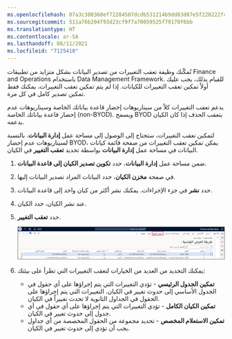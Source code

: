```yaml
---
ms.openlocfilehash: 07a3c300360ef72284507dcdb531214b9dd83d87e5f220222fc0d7b41bbb7c1b
ms.sourcegitcommit: 511a76b204f93d23cf9f7a70059525f79170f6bb
ms.translationtype: HT
ms.contentlocale: ar-SA
ms.lasthandoff: 08/11/2021
ms.locfileid: "7125410"
---
```

تُمكّنك وظيفة تعقب التغييرات من تصدير البيانات بشكل متزايد من تطبيقات Finance and Operations باستخدام Data Management Framework.
للقيام بذلك، يجب عليك أولاً تمكين تعقب التغييرات للكيانات. إذا لم يتم تمكين تعقب التغييرات، يمكنك فقط تمكين تصدير كامل في كل مرة. 

يدعم تعقب التغييرات كلاً من سيناريوهات إحضار قاعدة بياناتك الخاصة وسيناريوهات عدم إحضار قاعدة بياناتك الخاصة (non-BYOD). ويسمح BYOD بتعقب الحذف إذا كان الكيان يدعمه.

لتمكين تعقب التغييرات، ستحتاج إلى الوصول إلى مساحة عمل **إدارة البيانات**. بالنسبة لسيناريوهات عدم إحضار BYOD، يمكن تمكين تعقب التغييرات من صفحة قائمة كيانات البيانات في مساحة عمل **إدارة البيانات** بواسطة تحديد **تعقب التغيير** في الكيان.

1.  ضمن مساحة عمل **إدارة البيانات**، حدد **تكوين تصدير الكيان إلى قاعدة البيانات**.
2.  في صفحة **مخزن الكيان**، حدد البيانات المراد تصدير البيانات إليها.
3.  حدد **نشر** في جزء الإجراءات. يمكنك نشر أكثر من كيان واحد إلى قاعدة البيانات.
4.  عند نشر الكيان، حدد الكيان.
5.  حدد **تعقب التغيير**. 

    [ ![تعرض لقطة الشاشة هذه مساحة عمل إدارة البيانات، وتميز خيار تعقب التغيير في جزء الإجراءات.](../media/workspace-change-tracking.png) ](../media/workspace-change-tracking.png#lightbox)
6.  يمكنك التحديد من العديد من الخيارات لتعقب التغييرات التي تطرأ على بيئتك:
    -  **تمكين الجدول الرئيسي** - تؤدي التغييرات التي يتم إجراؤها على أي حقول في الجدول الأساسي إلى حدوث تغيير في الكيان. التغييرات التي يتم إجراؤها على الحقول في الجداول الثانوية لا تحدث تغييراً في الكيان.
    -  **تمكين الكيان الكامل** - تؤدي التغييرات التي يتم إجراؤها على أي حقول في أي جدول إلى حدوث تغيير في الكيان.
    -  **تمكين الاستعلام المخصص** - تحديد مجموعة من الحقول المخصصة من أي جداول يجب أن تؤدي إلى حدوث تغيير في الكيان.

